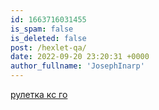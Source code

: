 ```yaml
---
id: 1663716031455
is_spam: false
is_deleted: false
post: /hexlet-qa/
date: 2022-09-20 23:20:31 +0000
author_fullname: 'JosephInarp'
---
```


<a href="http://csgoshort.com/">рулетка кс го</a>

